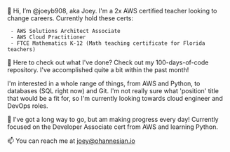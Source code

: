 👋 Hi, I’m @joeyb908, aka Joey. I'm a 2x AWS certified teacher looking to change careers. Currently hold these certs:

     - AWS Solutions Architect Associate
     - AWS Cloud Practitioner
     - FTCE Mathematics K-12 (Math teaching certificate for Florida teachers)

👀 Here to check out what I've done? Check out my 100-days-of-code repository. I've accomplished quite a bit within the past month!

I'm interested in a whole range of things, from AWS and Python, to databases (SQL right now) and Git. I'm not really sure what 'position' title that would be a fit for, so I'm currently looking towards cloud engineer and DevOps roles. 

🌱 I've got a long way to go, but am making progress every day! Currently focused on the Developer Associate cert from AWS and learning Python.

📫 You can reach me at joey@ohannesian.io

<!---
joeyb908/joeyb908 is a ✨ special ✨ repository because its `README.md` (this file) appears on your GitHub profile.
You can click the Preview link to take a look at your changes.
--->
